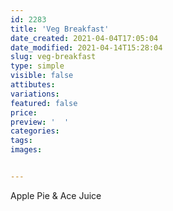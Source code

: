 ```yaml
---
id: 2283
title: 'Veg Breakfast'
date_created: 2021-04-04T17:05:04
date_modified: 2021-04-14T15:28:04
slug: veg-breakfast
type: simple
visible: false
attibutes: 
variations:
featured: false
price: 
preview: '  '
categories: 
tags: 
images: 


---
```


<p>Apple Pie & Ace Juice</p>


